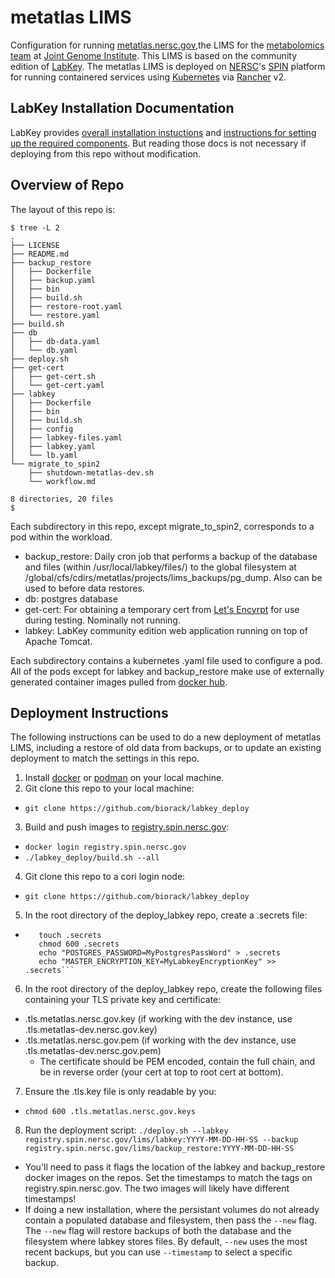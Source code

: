 # metatlas LIMS
Configuration for running [metatlas.nersc.gov](https://metatlas.nersc.gov/),the LIMS for the
[metabolomics team](https://jgi.doe.gov/our-science/science-programs/metabolomics-technology/)
at [Joint Genome Institute](https://www.jgi.doe.gov/). This LIMS is based on the community 
edition of [LabKey](https://www.labkey.org/). The metatlas LIMS is deployed on
[NERSC](http://www.nersc.gov/)'s [SPIN](https://www.nersc.gov/systems/spin/)
platform for running containered services using [Kubernetes](https://kubernetes.io/) via
[Rancher](https://rancher.com/products/rancher/) v2.

## LabKey Installation Documentation

LabKey provides [overall installation instuctions](https://www.labkey.org/Documentation/wiki-page.view?name=manualInstall) and [instructions for setting up the required components](https://www.labkey.org/Documentation/wiki-page.view?name=installComponents#folder). But reading those docs is not necessary if deploying from this repo without modification.

## Overview of Repo

The layout of this repo is:

```
$ tree -L 2
.
├── LICENSE
├── README.md
├── backup_restore
│   ├── Dockerfile
│   ├── backup.yaml
│   ├── bin
│   ├── build.sh
│   ├── restore-root.yaml
│   └── restore.yaml
├── build.sh
├── db
│   ├── db-data.yaml
│   └── db.yaml
├── deploy.sh
├── get-cert
│   ├── get-cert.sh
│   └── get-cert.yaml
├── labkey
│   ├── Dockerfile
│   ├── bin
│   ├── build.sh
│   ├── config
│   ├── labkey-files.yaml
│   ├── labkey.yaml
│   └── lb.yaml
└── migrate_to_spin2
    ├── shutdown-metatlas-dev.sh
    └── workflow.md

8 directories, 20 files
$
```

Each subdirectory in this repo, except migrate_to_spin2, corresponds to a pod within the workload.
- backup_restore: Daily cron job that performs a backup of the database and files (within /usr/local/labkey/files/) to the global filesystem at /global/cfs/cdirs/metatlas/projects/lims_backups/pg_dump. Also can be used to before data restores.
- db: postgres database
- get-cert: For obtaining a temporary cert from [Let's Encyrpt](https://letsencrypt.org/) for use during testing. Nominally not running.
- labkey: LabKey community edition web application running on top of Apache Tomcat.

Each subdirectory contains a kubernetes .yaml file used to configure a pod. All of the pods except for labkey and backup_restore make use of externally generated container images pulled from [docker hub](https://www.dockerhub.com/). 

## Deployment Instructions

The following instructions can be used to do a new deployment of metatlas LIMS, including a restore of old data from backups, or to update an existing deployment to match the settings in this repo.

1. Install [docker](https://docs.docker.com/get-docker/) or [podman](https://podman.io/getting-started/installation) on your local machine.
2. Git clone this repo to your local machine:
  - `git clone https://github.com/biorack/labkey_deploy`
3. Build and push images to [registry.spin.nersc.gov](https://registry.spin.nersc.gov):
  - `docker login registry.spin.nersc.gov`
  - `./labkey_deploy/build.sh --all`
4. Git clone this repo to a cori login node:
  - `git clone https://github.com/biorack/labkey_deploy`
5. In the root directory of the deploy_labkey repo, create a .secrets file:
  - ```cd labkey_deploy
       touch .secrets
       chmod 600 .secrets
       echo "POSTGRES_PASSWORD=MyPostgresPassWord" > .secrets
       echo "MASTER_ENCRYPTION_KEY=MyLabkeyEncryptionKey" >> .secrets```
6. In the root directory of the deploy_labkey repo, create the following files containing your TLS private key and certificate:
  - .tls.metatlas.nersc.gov.key  (if working with the dev instance, use .tls.metatlas-dev.nersc.gov.key)
  - .tls.metatlas.nersc.gov.pem  (if working with the dev instance, use .tls.metatlas-dev.nersc.gov.pem)
    - The certificate should be PEM encoded, contain the full chain, and be in reverse order (your cert at top to root cert at bottom).
7. Ensure the .tls.key file is only readable by you:
  - `chmod 600 .tls.metatlas.nersc.gov.keys`
8. Run the deployment script: `./deploy.sh --labkey registry.spin.nersc.gov/lims/labkey:YYYY-MM-DD-HH-SS --backup registry.spin.nersc.gov/lims/backup_restore:YYYY-MM-DD-HH-SS`
  - You'll need to pass it flags the location of the labkey and backup_restore docker images on the repos. Set the timestamps to match the tags on registry.spin.nersc.gov. The two images will likely have different timestamps!
  - If doing a new installation, where the persistant volumes do not already contain a populated database and filesystem, then pass the `--new` flag. The `--new` flag will restore backups of both the database and the filesystem where labkey stores files. By default, `--new` uses the most recent backups, but you can use `--timestamp` to select a specific backup. 

